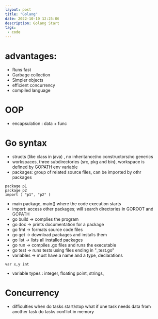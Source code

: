 ```yaml
---
layout: post
title: "Golang"
date: 2022-10-10 12:25:06
description: Golang Start 
tags:
 - code
---
```


# advantages:
- Runs fast
- Garbage collection
- Simpler objects
- efficient concurrency
- compiled language

# OOP
- encapsulation : data + func


# Go syntax
- structs (like class in java) , no inheritance/no constructors/no generics
- workspaces, three subdirectories (src, pkg and bin), workspace is defined by GOPATH env variable
- packages: group of related source files, can be imported by othr packages
```
package p1
package p2
import ( "p1", "p2" )
```
- main package, main() where the code execution starts
- import: access other packages; will search directories in GOROOT and GOPATH
- go build -> complies the program
- go doc -> prints documentation for a package
- go fmt -> formats source code files
- go get -> download packages and installs them
- go list -> lists all installed packages
- go run -> compiles .go files and runs the executable
- go test -> runs tests using files ending in "_test.go"
- variables -> must have a name and a type, declarations
```
var x,y int
```
- variable types : integer, floating point, strings, 

# Concurrency
- difficulties
when do tasks start/stop
what if one task needs data from another task
do tasks conflict in memory
